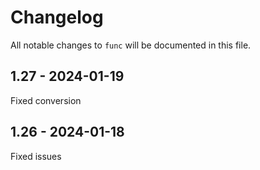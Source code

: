 # Changelog

All notable changes to `func` will be documented in this file.

## 1.27 - 2024-01-19

Fixed conversion

## 1.26 - 2024-01-18

Fixed issues
